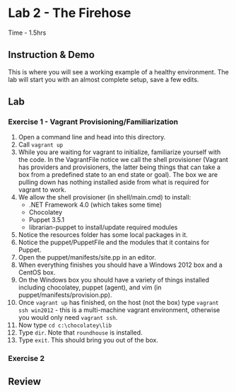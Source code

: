 # Lab 2 - The Firehose

Time - 1.5hrs

## Instruction & Demo

This is where you will see a working example of a healthy environment.
The lab will start you with an almost complete setup, save a few edits.

## Lab

### Exercise 1 - Vagrant Provisioning/Familiarization

 1. Open a command line and head into this directory.
 1. Call `vagrant up`
 1. While you are waiting for vagrant to initialize, familiarize yourself with the code. In the VagrantFile notice we call the shell provisioner (Vagrant has providers and provisioners, the latter being things that can take a box from a predefined state to an end state or goal). The box we are pulling down has nothing installed aside from what is required for vagrant to work.
 1. We allow the shell provisioner (in shell/main.cmd) to install:
    * .NET Framework 4.0 (which takes some time)
    * Chocolatey
    * Puppet 3.5.1
    * librarian-puppet to install/update required modules
 1. Notice the resources folder has some local packages in it.
 1. Notice the puppet/PuppetFile and the modules that it contains for Puppet.
 1. Open the puppet/manifests/site.pp in an editor.
 1. When everything finishes you should have a Windows 2012 box and a CentOS box.
 1. On the Windows box you should have a variety of things installed including chocolatey, puppet (agent), and vim (in puppet/manifests/provision.pp).
 1. Once `vagrant up` has finished, on the host (not the box) type `vagrant ssh win2012` - this is a multi-machine vagrant environment, otherwise you would only need `vagrant ssh`.
 1. Now type `cd c:\chocolatey\lib`
 1. Type `dir`. Note that `roundhouse` is installed.
 1. Type `exit`. This should bring you out of the box.

### Exercise 2



## Review
